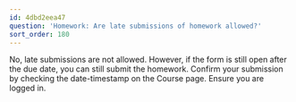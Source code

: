 ```yaml
---
id: 4dbd2eea47
question: 'Homework: Are late submissions of homework allowed?'
sort_order: 180
---
```


No, late submissions are not allowed. However, if the form is still open after the due date, you can still submit the homework. Confirm your submission by checking the date-timestamp on the Course page. Ensure you are logged in.